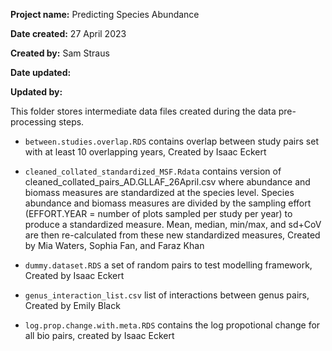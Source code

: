 **Project name:** Predicting Species Abundance

**Date created:** 27 April 2023

**Created by:** Sam Straus

**Date updated:**

**Updated by:**

This folder stores intermediate data files created during the data pre-processing steps.

-   `between.studies.overlap.RDS` contains overlap between study pairs set with at least 10 overlapping years, Created by Isaac Eckert

-   `cleaned_collated_standardized_MSF.Rdata` contains version of cleaned_collated_pairs_AD.GLLAF_26April.csv where abundance and biomass measures are standardized at the species level. Species abundance and biomass measures are divided by the sampling effort (EFFORT.YEAR = number of plots sampled per study per year) to produce a standardized measure. Mean, median, min/max, and sd+CoV are then re-calculated from these new standardized measures, Created by Mia Waters, Sophia Fan, and Faraz Khan

-   `dummy.dataset.RDS` a set of random pairs to test modelling framework, Created by Isaac Eckert

-   `genus_interaction_list.csv` list of interactions between genus pairs, Created by Emily Black

-   `log.prop.change.with.meta.RDS` contains the log propotional change for all bio pairs, created by Isaac Eckert
